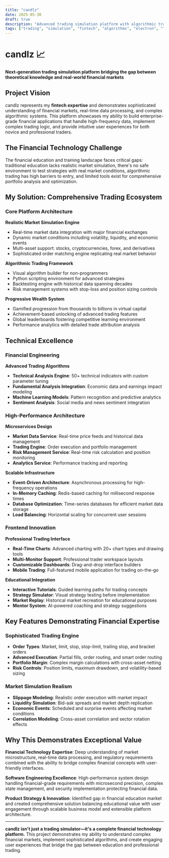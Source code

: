 ```yaml
---
title: "candlz"
date: 2025-05-30
draft: true 
description: "Advanced trading simulation platform with algorithmic trading capabilities and real-time market dynamics"
tags: ["trading", "simulation", "fintech", "algorithms", "electron", "fastapi", "real-time", "financial-modeling"]
---
```


# candlz 📈

**Next-generation trading simulation platform bridging the gap between theoretical knowledge and real-world financial markets**

## Project Vision

candlz represents my **fintech expertise** and demonstrates sophisticated understanding of financial markets, real-time data processing, and complex algorithmic systems. This platform showcases my ability to build enterprise-grade financial applications that handle high-frequency data, implement complex trading logic, and provide intuitive user experiences for both novice and professional traders.

## The Financial Technology Challenge

The financial education and training landscape faces critical gaps: traditional education lacks realistic market simulation, there's no safe environment to test strategies with real market conditions, algorithmic trading has high barriers to entry, and limited tools exist for comprehensive portfolio analysis and optimization.

## My Solution: Comprehensive Trading Ecosystem

### Core Platform Architecture

**Realistic Market Simulation Engine**
- Real-time market data integration with major financial exchanges
- Dynamic market conditions including volatility, liquidity, and economic events
- Multi-asset support: stocks, cryptocurrencies, forex, and derivatives
- Sophisticated order matching engine replicating real market behavior

**Algorithmic Trading Framework**
- Visual algorithm builder for non-programmers
- Python scripting environment for advanced strategies
- Backtesting engine with historical data spanning decades
- Risk management systems with stop-loss and position sizing controls

**Progressive Wealth System**
- Gamified progression from thousands to billions in virtual capital
- Achievement-based unlocking of advanced trading features
- Global leaderboards fostering competitive learning environment
- Performance analytics with detailed trade attribution analysis

## Technical Excellence

### Financial Engineering
**Advanced Trading Algorithms**
- **Technical Analysis Engine**: 50+ technical indicators with custom parameter tuning
- **Fundamental Analysis Integration**: Economic data and earnings impact modeling
- **Machine Learning Models**: Pattern recognition and predictive analytics
- **Sentiment Analysis**: Social media and news sentiment integration

### High-Performance Architecture
**Microservices Design**
- **Market Data Service**: Real-time price feeds and historical data management
- **Trading Engine**: Order execution and portfolio management
- **Risk Management Service**: Real-time risk calculation and position monitoring
- **Analytics Service**: Performance tracking and reporting

**Scalable Infrastructure**
- **Event-Driven Architecture**: Asynchronous processing for high-frequency operations
- **In-Memory Caching**: Redis-based caching for millisecond response times
- **Database Optimization**: Time-series databases for efficient market data storage
- **Load Balancing**: Horizontal scaling for concurrent user sessions

### Frontend Innovation
**Professional Trading Interface**
- **Real-Time Charts**: Advanced charting with 20+ chart types and drawing tools
- **Multi-Monitor Support**: Professional trader workspace layouts
- **Customizable Dashboards**: Drag-and-drop interface builders
- **Mobile Trading**: Full-featured mobile application for trading on-the-go

**Educational Integration**
- **Interactive Tutorials**: Guided learning paths for trading concepts
- **Strategy Simulator**: Visual strategy testing before implementation
- **Market Replay**: Historical market recreation for educational purposes
- **Mentor System**: AI-powered coaching and strategy suggestions

## Key Features Demonstrating Financial Expertise

### Sophisticated Trading Engine
- **Order Types**: Market, limit, stop, stop-limit, trailing stop, and bracket orders
- **Advanced Execution**: Partial fills, order routing, and smart order routing
- **Portfolio Margin**: Complex margin calculations with cross-asset netting
- **Risk Controls**: Position limits, maximum drawdown, and volatility-based sizing

### Market Simulation Realism
- **Slippage Modeling**: Realistic order execution with market impact
- **Liquidity Simulation**: Bid-ask spreads and market depth replication
- **Economic Events**: Scheduled and surprise events affecting market conditions
- **Correlation Modeling**: Cross-asset correlation and sector rotation effects

## Why This Demonstrates Exceptional Value

**Financial Technology Expertise**: Deep understanding of market microstructure, real-time data processing, and regulatory requirements combined with the ability to bridge complex financial concepts with user-friendly interfaces.

**Software Engineering Excellence**: High-performance system design handling financial-grade requirements with microsecond precision, complex state management, and security implementation protecting financial data.

**Product Strategy & Innovation**: Identified gap in financial education market and created comprehensive solution balancing educational value with user engagement through scalable business model and extensible platform architecture.

---

**candlz isn't just a trading simulator—it's a complete financial technology platform.** This project demonstrates my ability to understand complex financial markets, implement sophisticated algorithms, and create engaging user experiences that bridge the gap between education and professional trading.

